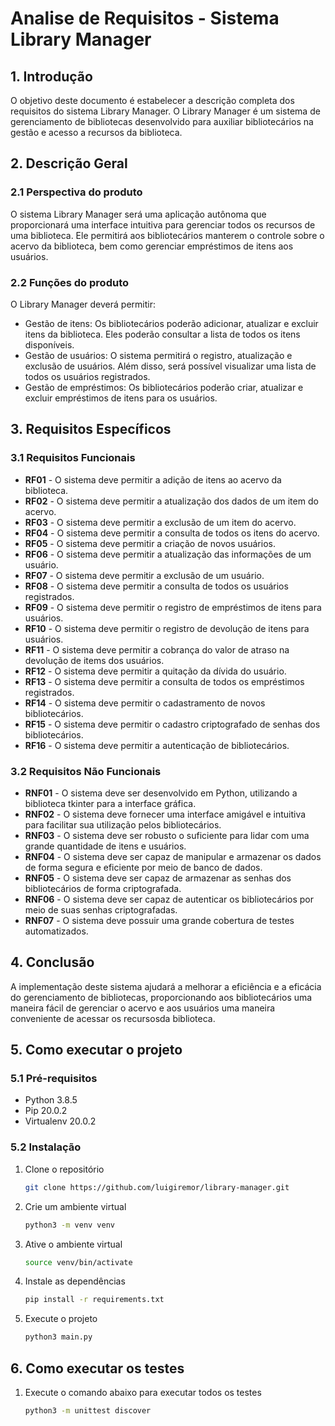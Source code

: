 # Analise de Requisitos - Sistema Library Manager

## 1. Introdução

O objetivo deste documento é estabelecer a descrição completa dos requisitos do sistema Library Manager. O Library Manager é um sistema de gerenciamento de bibliotecas desenvolvido para auxiliar bibliotecários na gestão e acesso a recursos da biblioteca.

## 2. Descrição Geral

### 2.1 Perspectiva do produto

O sistema Library Manager será uma aplicação autônoma que proporcionará uma interface intuitiva para gerenciar todos os recursos de uma biblioteca. Ele permitirá aos bibliotecários manterem o controle sobre o acervo da biblioteca, bem como gerenciar empréstimos de itens aos usuários.

### 2.2 Funções do produto

O Library Manager deverá permitir:

- Gestão de itens: Os bibliotecários poderão adicionar, atualizar e excluir itens da biblioteca. Eles poderão consultar a lista de todos os itens disponíveis.
- Gestão de usuários: O sistema permitirá o registro, atualização e exclusão de usuários. Além disso, será possível visualizar uma lista de todos os usuários registrados.
- Gestão de empréstimos: Os bibliotecários poderão criar, atualizar e excluir empréstimos de itens para os usuários.

## 3. Requisitos Específicos

### 3.1 Requisitos Funcionais

- **RF01** - O sistema deve permitir a adição de itens ao acervo da biblioteca.
- **RF02** - O sistema deve permitir a atualização dos dados de um item do acervo.
- **RF03** - O sistema deve permitir a exclusão de um item do acervo.
- **RF04** - O sistema deve permitir a consulta de todos os itens do acervo.
- **RF05** - O sistema deve permitir a criação de novos usuários.
- **RF06** - O sistema deve permitir a atualização das informações de um usuário.
- **RF07** - O sistema deve permitir a exclusão de um usuário.
- **RF08** - O sistema deve permitir a consulta de todos os usuários registrados.
- **RF09** - O sistema deve permitir o registro de empréstimos de itens para usuários.
- **RF10** - O sistema deve permitir o registro de devolução de itens para usuários.
- **RF11** - O sistema deve permitir a cobrança do valor de atraso na devolução de items dos usuários.
- **RF12** - O sistema deve permitir a quitação da dívida do usuário.
- **RF13** - O sistema deve permitir a consulta de todos os empréstimos registrados.
- **RF14** - O sistema deve permitir o cadastramento de novos bibliotecários.
- **RF15** - O sistema deve permitir o cadastro criptografado de senhas dos bibliotecários.
- **RF16** - O sistema deve permitir a autenticação de bibliotecários.

### 3.2 Requisitos Não Funcionais

- **RNF01** - O sistema deve ser desenvolvido em Python, utilizando a biblioteca tkinter para a interface gráfica.
- **RNF02** - O sistema deve fornecer uma interface amigável e intuitiva para facilitar sua utilização pelos bibliotecários.
- **RNF03** - O sistema deve ser robusto o suficiente para lidar com uma grande quantidade de itens e usuários.
- **RNF04** - O sistema deve ser capaz de manipular e armazenar os dados de forma segura e eficiente por meio de banco de dados.
- **RNF05** - O sistema deve ser capaz de armazenar as senhas dos bibliotecários de forma criptografada.
- **RNF06** - O sistema deve ser capaz de autenticar os bibliotecários por meio de suas senhas criptografadas.
- **RNF07** - O sistema deve possuir uma grande cobertura de testes automatizados.

## 4. Conclusão

A implementação deste sistema ajudará a melhorar a eficiência e a eficácia do gerenciamento de bibliotecas, proporcionando aos bibliotecários uma maneira fácil de gerenciar o acervo e aos usuários uma maneira conveniente de acessar os recursosda biblioteca.

## 5. Como executar o projeto

### 5.1 Pré-requisitos

- Python 3.8.5
- Pip 20.0.2
- Virtualenv 20.0.2

### 5.2 Instalação

1. Clone o repositório

   ```sh
   git clone https://github.com/luigiremor/library-manager.git
   ```

2. Crie um ambiente virtual

   ```sh
   python3 -m venv venv
   ```

3. Ative o ambiente virtual

   ```sh
   source venv/bin/activate
   ```

4. Instale as dependências

   ```sh
   pip install -r requirements.txt
   ```

5. Execute o projeto

   ```sh
   python3 main.py
   ```

## 6. Como executar os testes

1. Execute o comando abaixo para executar todos os testes

   ```sh
   python3 -m unittest discover
   ```
